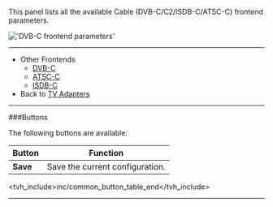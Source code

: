 This panel lists all the available Cable (DVB-C/C2/ISDB-C/ATSC-C) frontend 
parameters.

!['DVB-C frontend parameters'](docresources/dvbcfrontendparams.png)

---

* Other Frontends
  - [DVB-C](class/linuxdvb_frontend_dvbc)
  - [ATSC-C](class/linuxdvb_frontend_atsc_c)
  - [ISDB-C](class/linuxdvb_frontend_isdb_c)
* Back to [TV Adapters](tv_adapters) 

---

###Buttons

The following buttons are available:

Button         | Function
---------------|---------
**Save**       | Save the current configuration.
<tvh_include>inc/common_button_table_end</tvh_include>

---
